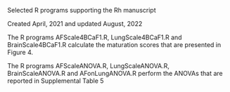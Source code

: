Selected R programs supporting the Rh manuscript

Created April, 2021 and updated August, 2022

The R programs 
AFScale4BCaF1.R, LungScale4BCaF1.R and BrainScale4BCaF1.R
calculate the maturation scores that are presented in Figure 4.

The R programs
AFScaleANOVA.R, LungScaleANOVA.R, BrainScaleANOVA.R and AFonLungANOVA.R
perform the ANOVAs that are reported in Supplemental Table 5 
